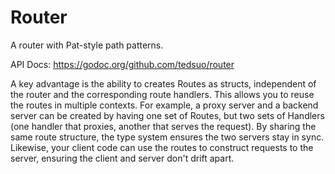 # Router
A router with Pat-style path patterns.

API Docs: https://godoc.org/github.com/tedsuo/router

A key advantage is the ability to creates Routes as structs, independent of the router and the corresponding route handlers.  This allows you to reuse the routes in multiple contexts. For example, a proxy server and a backend server can be created by having one set of Routes, but two sets of Handlers (one handler that proxies, another that serves the request). By sharing the same route structure, the type system ensures the two servers stay in sync.  Likewise, your client code can use the routes to construct requests to the server, ensuring the client and server don't drift apart.
